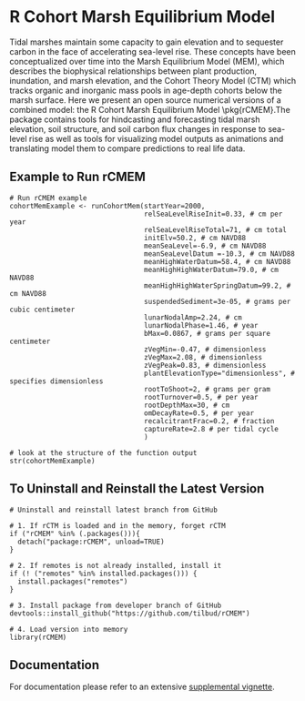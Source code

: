 # R Cohort Marsh Equilibrium Model

Tidal marshes maintain some capacity to gain elevation and to sequester carbon in the face of accelerating sea-level rise. These concepts have been conceptualized over time into the Marsh Equilibrium Model (MEM), which describes the biophysical relationships between plant production, inundation, and marsh elevation, and the Cohort Theory Model (CTM) which tracks organic and inorganic mass pools in age-depth cohorts below the marsh surface. Here we present an open source numerical versions of a combined model: the R Cohort Marsh Equilibrium Model \pkg{rCMEM}.The package contains tools for hindcasting and forecasting tidal marsh elevation, soil structure, and soil carbon flux changes in response to sea-level rise as well as tools for visualizing model outputs as animations and translating model them to compare predictions to real life data.

## Example to Run rCMEM

```
# Run rCMEM example
cohortMemExample <- runCohortMem(startYear=2000, 
                                 relSeaLevelRiseInit=0.33, # cm per year
                                 relSeaLevelRiseTotal=71, # cm total
                                 initElv=50.2, # cm NAVD88
                                 meanSeaLevel=-6.9, # cm NAVD88
                                 meanSeaLevelDatum =-10.3, # cm NAVD88
                                 meanHighWaterDatum=58.4, # cm NAVD88
                                 meanHighHighWaterDatum=79.0, # cm NAVD88
                                 meanHighHighWaterSpringDatum=99.2, # cm NAVD88
                                 suspendedSediment=3e-05, # grams per cubic centimeter
                                 lunarNodalAmp=2.24, # cm
                                 lunarNodalPhase=1.46, # year
                                 bMax=0.0867, # grams per square centimeter
                                 zVegMin=-0.47, # dimensionless
                                 zVegMax=2.08, # dimensionless
                                 zVegPeak=0.83, # dimensionless
                                 plantElevationType="dimensionless", # specifies dimensionless
                                 rootToShoot=2, # grams per gram
                                 rootTurnover=0.5, # per year
                                 rootDepthMax=30, # cm
                                 omDecayRate=0.5, # per year
                                 recalcitrantFrac=0.2, # fraction
                                 captureRate=2.8 # per tidal cycle
                                 )

# look at the structure of the function output
str(cohortMemExample)

```

## To Uninstall and Reinstall the Latest Version
```
# Uninstall and reinstall latest branch from GitHub

# 1. If rCTM is loaded and in the memory, forget rCTM
if ("rCMEM" %in% (.packages())){
  detach("package:rCMEM", unload=TRUE) 
}

# 2. If remotes is not already installed, install it
if (! ("remotes" %in% installed.packages())) {
  install.packages("remotes")
}

# 3. Install package from developer branch of GitHub
devtools::install_github("https://github.com/tilbud/rCMEM")

# 4. Load version into memory
library(rCMEM)

```
## Documentation

For documentation please refer to an extensive [supplemental vignette](/vignettes/CMEM_Vignette_Supplement.Rmd).


